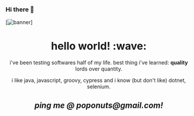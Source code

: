 ### Hi there 👋
[![banner](https://github.com/poponuts/poponuts/raw/master/assets/header-banner--optimized.svg)]
<h1 align='center'> hello world! :wave:</h1>
<p align='center'>
  i've been testing softwares half of my life. best thing i've learned: <b>quality</b> lords over quantity.  
</p>
<p align='center'>i like java, javascript, groovy, cypress and i know (but don't like) dotnet, selenium.</p>

<h2 align='center'><i>ping me @ poponuts@gmail.com!</i></h2>

<!--
**poponuts/poponuts** is a ✨ _special_ ✨ repository because its `README.md` (this file) appears on your GitHub profile.

Here are some ideas to get you started:

- 🔭 I’m currently working on ...
- 🌱 I’m currently learning ...
- 👯 I’m looking to collaborate on ...
- 🤔 I’m looking for help with ...
- 💬 Ask me about ...
- 📫 How to reach me: ...
- 😄 Pronouns: ...
- ⚡ Fun fact: ...
-->
